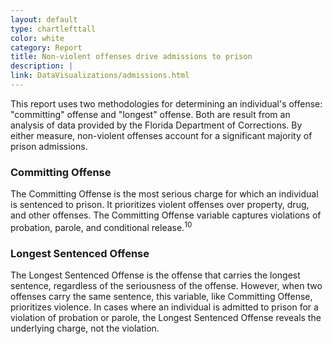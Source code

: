 ```yaml
---
layout: default
type: chartlefttall
color: white
category: Report
title: Non-violent offenses drive admissions to prison
description: |
link: DataVisualizations/admissions.html
---
```

This report uses two methodologies for determining an individual's offense: "committing" offense and "longest" offense. Both are result from an analysis of data provided by the Florida Department of Corrections.
By either measure, non-violent offenses account for a significant
majority of prison admissions.

### Committing Offense
The Committing Offense is the most serious charge for which an individual is sentenced to prison.
It prioritizes violent offenses over property, drug, and other offenses. The Committing Offense
variable captures violations of probation, parole, and conditional release.<sup>10</sup>

### Longest Sentenced Offense
The Longest Sentenced Offense is the offense that carries the longest sentence, regardless of the
seriousness of the offense. However, when two offenses carry the same sentence, this variable, like
Committing Offense, prioritizes violence. In cases where an individual is admitted to prison for a
violation of probation or parole, the Longest Sentenced Offense reveals the underlying charge, not the violation.